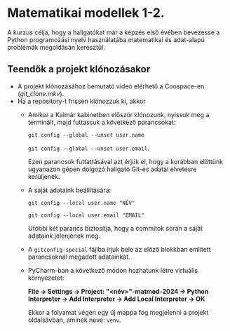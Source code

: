 # Matematikai modellek 1-2.

A kurzus célja, hogy a hallgatókat már a képzés első évében bevezesse a Python programozási nyelv használatába matematikai és adat-alapú problémák megoldásán keresztül.

## Teendők a projekt klónozásakor

- A projekt klónozásához bemutató videó elérhető a Coospace-en (_git_clone.mkv_).
- Ha a repository-t frissen klónozzuk ki, akkor
  - Amikor a Kalmár kabinetben először klónozunk, nyissuk meg a terminált, majd futtassuk a következő parancsokat:
      
      `git config --global --unset user.name`
      
      `git config --global --unset user.email`.
    
      Ezen parancsok futtattásával azt érjük el, hogy a korábban előttünk ugyanazon gépen dolgozó hallgató Git-es adatai elvetésre kerüljenek.
  
  
  - A saját adataink beállítására:

      `git config --local user.name "NÉV"`
      
      `git config --local user.email "EMAIL"`
    
      Utóbbi két parancs biztosítja, hogy a commitok során a saját adataink jelenjenek meg.

  - A `gitconfig-special` fájlba írjuk bele az előző blokkban említett parancsoknál megadott adatainkat.

  - PyCharm-ban a következő módon hozhatunk létre virtuális környezetet: 
    
      **File -> Settings -> Project: "<név>"-matmod-2024 -> Python Interpreter -> Add Interpreter -> Add Local Interpreter -> OK**
    
      Ekkor a folyamat végén egy új mappa fog megjelenni a projekt oldalsávban, aminek neve: `venv`.